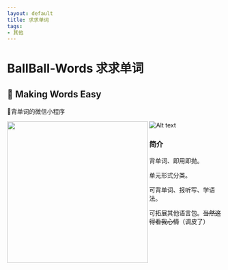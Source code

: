 ```yaml
---
layout: default
title: 求求单词
tags:
- 其他
---
```

# BallBall-Words 求求单词
## :bow: Making Words Easy

:pencil:背单词的微信小程序

<img align="left" width="330"  src="https://github.com/restress/BallBall-Words/blob/master/images/icon.png">

![Alt text](https://github.com/restress/BallBall-Words/blob/master/images/scan.jpg)


### 简介
背单词、即用即抛。

单元形式分类。

可背单词、报听写、学语法。

可拓展其他语言包。~~当然这得看我心情~~（调皮了）